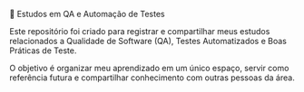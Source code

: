 📘 Estudos em QA e Automação de Testes

Este repositório foi criado para registrar e compartilhar meus estudos relacionados a Qualidade de Software (QA), Testes Automatizados e Boas Práticas de Teste.

O objetivo é organizar meu aprendizado em um único espaço, servir como referência futura e compartilhar conhecimento com outras pessoas da área.
